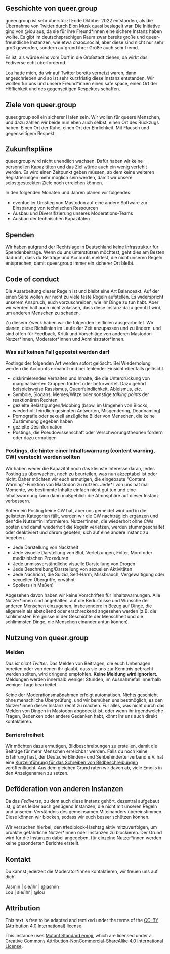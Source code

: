 ## Geschichte von queer.group

queer.group ist sehr überstürzt Ende Oktober 2022 entstanden, als die Übernahme von Twitter durch Elon Musk quasi besiegelt war.
Die Initiative ging von @lou aus, da sie für ihre Freund\*innen eine sichere Instanz haben wollte.
Es gibt im deutschsprachigen Raum zwar bereits große und queer-freundliche Instanzen, wie etwa chaos.social,
aber diese sind nicht nur sehr groß geworden, sondern aufgrund ihrer Größe auch sehr fremd.

Es ist, als würde eins vom Dorf in die Großstadt ziehen, da wirkt das Fediverse echt überfordernd.

Lou hatte mich, da wir auf Twitter bereits vernetzt waren, dann angeschrieben und so ist sehr kurzfristig
diese Instanz entstanden. Wir wollten für uns und unsere Freund\*innen einen safe space, einen Ort
der Höflichkeit und des gegenseitigen Respektes schaffen.

## Ziele von queer.group

queer.group soll ein sicherer Hafen sein. Wir wollen für queere Menschen, und dazu zählen wir beide nun eben auch selbst,
einen Ort des Rückzugs haben. Einen Ort der Ruhe, einen Ort der Ehrlichkeit. Mit Flausch und gegenseitigem Respekt.

## Zukunftspläne

queer.group wird nicht unendlich wachsen. Dafür haben wir keine personellen Kapazitäten und das Ziel
würde auch ein wenig verfehlt werden. Es wird einen Zeitpunkt geben müssen, ab dem keine weiteren Registrierungen
mehr möglich sein werden, damit wir unsere selbstgesteckten Ziele noch erreichen können.

In den folgenden Monaten und Jahren planen wir folgendes:

- eventueller Umstieg von Mastodon auf eine andere Software zur Einsparung von technischen Ressourcen
- Ausbau und Diversifizierung unseres Moderations-Teams
- Ausbau der technischen Kapazitäten

## Spenden

Wir haben aufgrund der Rechtslage in Deutschland keine Infrastruktur für Spendenbeiträge. Wenn du uns unterstützen möchtest,
geht dies am Besten dadurch, dass du Beiträge und Accounts meldest, die nicht unseren Regeln entsprechen,
damit queer.group immer ein sicherer Ort bleibt.

## Code of conduct

Die Ausarbeitung dieser Regeln ist und bleibt eine Art Balanceakt.
Auf der einen Seite wollen wir nicht zu viele feste Regeln aufstellen. Es widerspricht unserem Anspruch, euch vorzuschreiben,
wie ihr Dinge zu tun habt. Aber wir werden halt auch nicht zulassen, dass diese Instanz dazu genutzt wird,
um anderen Menschen zu schaden.

Zu diesem Zweck haben wir die folgenden Leitlinien ausgearbeitet.
Wir planen, diese Richtlinien im Laufe der Zeit anzupassen und zu ändern, und sind offen für Feedback, Kritik und Vorschläge von anderen Mastodon-Nutzer\*innen, Moderator\*innen und Administrator\*innen.

### Was auf keinen Fall gepostet werden darf

Postings der folgenden Art werden sofort gelöscht. Bei Wiederholung werden die Accounts ermahnt und bei fehlender Einsicht ebenfalls gelöscht.

- diskrimierendes Verhalten und Inhalte, die die Unterdrückung von marginalisierten Gruppen fördert oder befürwortet. Dazu gehört beispielsweise Rassismus, Queerfeindlichkeit, Ableismus, etc.
- Symbole, Slogans, Memes/Witze oder sonstige *talking points* der reaktionären Rechten
- gezielte Belästigungen/Mobbing (bspw. im Umgehen von Blocks, wiederholt feindlich gesinnten Antworten, Misgendering, Deadnaming)
- Pornografie oder sexuell anzügliche Bilder von Menschen, die keine Zustimmung gegeben haben
- gezielte Desinformation
- Postings, die Pseudowissenschaft oder Verschwörungstheorien fördern oder dazu ermutigen

### Postings, die hinter einer Inhaltswarnung (content warning, CW) versteckt werden sollten

Wir haben weder die Kapazität noch das kleinste Interesse daran, jedes Posting zu überwachen, noch zu beurteilen, was nun akzeptabel ist oder nicht.
Daher möchten wir euch ermutigen, die eingebaute "Content Warning"-Funktion von Mastodon zu nutzen.
Jede\*r von uns hat mal Momente, wo bestimmte Inhalte einfach nicht gut tun und eine Inhaltswarnung kann dann maßgeblich die Atmosphäre auf dieser Instanz verbessern.

Sofern ein Posting keine CW hat, aber uns gemeldet wird und in die gelisteten Kategorien fällt,
werden wir die CW nachträglich ergänzen und den\*die Nutzer\*in informieren. Nutzer\*innen, die wiederholt ohne CWs posten und damit wiederholt die Regeln verletzen, werden stummgeschaltet oder deaktiviert
und darum gebeten, sich auf eine andere Instanz zu begeben.

- Jede Darstellung von Nacktheit
- Jede visuelle Darstellung von Blut, Verletzungen, Folter, Mord oder medizinischen Prozeduren
- Jede unmissverständliche visuelle Darstellung von Drogen
- Jede Beschreibung/Darstellung von sexuellen Aktivitäten
- Jede Nachricht, die Suizid, Self-Harm, Missbrauch, Vergewaltigung oder sexuellen Übergriffe, erwähnt
- Spoilers (in Maßen)

Abgesehen davon haben wir keine Vorschriften für Inhaltswarnungen. Alle Nutzer\*innen sind angehalten,
auf die Bedürfnisse und Wünsche der anderen Menschen einzugehen, insbesondere in Bezug auf Dinge, die allgemein als abstoßend oder erschreckend angesehen werden (z.B. die schlimmsten Ereignisse in der Geschichte der Menschheit und die schlimmsten Dinge, die Menschen einander antun können).

## Nutzung von queer.group

### Melden

_Das ist nicht Twitter_. Das Melden von Beiträgen, die euch Unbehagen bereiten oder von denen ihr glaubt, dass sie uns zur Kenntnis gebracht werden sollten, wird dringend empfohlen.
**Keine Meldung wird ignoriert.** Meldungen werden innerhalb weniger Stunden, im Ausnahmefall innerhalb weniger Tage bearbeitet.

Keine der Moderationsmaßnahmen erfolgt automatisch. Nichts geschieht ohne menschliche Überprüfung, und wir bemühen uns bestmöglich, es den Nutzer\*innen dieser Instanz recht zu machen.
Für alles, was nicht durch das Melden von Dingen in Mastodon abgedeckt ist, oder wenn ihr irgendwelche Fragen, Bedenken oder andere Gedanken habt, könnt ihr uns auch direkt kontaktieren.

### Barrierefreiheit

Wir möchten dazu ermutigen, Bildbeschreibungen zu erstellen, damit die Beiträge für mehr Menschen erreichbar werden. Falls du noch keine Erfahrung hast, der Deutsche Blinden- und Sehbehindertenverband e.V. hat eine [Kurzeinführung für das Schreiben von Bildbeschreibungen](https://www.dbsv.org/bildbeschreibung-4-regeln.html) veröffentliucht.
Aus dem gleichen Grund raten wir davon ab, viele Emojis in den Anzeigenamen zu setzen.

## Deföderation von anderen Instanzen

Da das _Fediverse_, zu dem auch diese Instanz gehört, dezentral aufgebaut ist, gibt es leider auch genügend Instanzen,
die nicht mit unseren Regeln und unserem Verständnis des gemeinsamen Miteinanders übereinstimmen. Diese können wir blocken,
sodass wir euch besser schützen können.

Wir versuchen hierbei, den #fediblock-Hashtag aktiv mitzuverfolgen, um proaktiv gefährliche Nutzer\*innen oder Instanzen zu blockieren.
Der Grund wird für die Instanzen dabei angegeben, für einzelne Nutzer\*innen werden keine gesonderten Berichte erstellt.

## Kontakt

Du kannst jederzeit die Moderator\*innen kontaktieren, wir freuen uns auf dich!

Jasmin | sie/ihr | @jasmin <br>
Lou | sie/ihr | @lou

## Attribution

This text is free to be adapted and remixed under the terms of the [CC-BY (Attribution 4.0 International)](https://creativecommons.org/licenses/by/4.0/) license.

This instance uses <a href='https://mutant.tech'>Mutant Standard emoji</a>, which are licensed under a <a href='https://creativecommons.org/licenses/by-nc-sa/4.0/'>Creative Commons Attribution-NonCommercial-ShareAlike 4.0 International License</a>.

